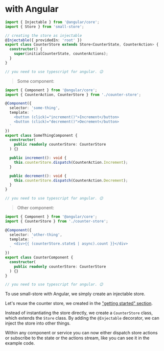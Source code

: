 # with Angular

```typescript
import { Injectable } from '@angular/core';
import { Store } from 'small-store';

// creating the store as injectable
@Injectable({ providedIn: 'root' })
export class CounterStore extends Store<CounterState, CounterAction> {
  constructor() {
    super(initialCounterState, counterActions);
  }
}
```

```javascript
// you need to use typescript for angular. 😉
```

> Some component:

```typescript
import { Component } from '@angular/core';
import { CounterAction, CounterStore } from './counter-store';

@Component({
  selector: 'some-thing',
  template: `
    <button (click)="increment()">Increment</button>
    <button (click)="decrement()">Decrement</button>
  `
})
export class SomeThingComponent {
  constructor(
    public readonly counterStore: CounterStore
  ) {}

  public increment(): void {
    this.counterStore.dispatch(CounterAction.Increment);
  }

  public decrement(): void {
    this.counterStore.dispatch(CounterAction.Decrement);
  }
}
```

```javascript
// you need to use typescript for angular. 😉
```

> Other component:

```typescript
import { Component } from '@angular/core';
import { CounterStore } from './counter-store';

@Component({
  selector: 'other-thing',
  template: `
    <div>{{ (counterStore.state$ | async).count }}</div>
  `
})
export class CounterComponent {
  constructor(
    public readonly counterStore: CounterStore
  ) {}
}
```

```javascript
// you need to use typescript for angular. 😉
```

To use small-store with Angular, we simply create an injectable store.

Let's reuse the counter store, we created in the ["getting started" section](#getting-started).

Instead of instantiating the store directly, we create a `CounterStore` class,
which extends the `Store` class. By adding the `@Injectable` decorator, we can
inject the store into other things.

Within any component or service you can now either dispatch store actions or
subscribe to the state or the actions stream, like you can see it in the example
code.
